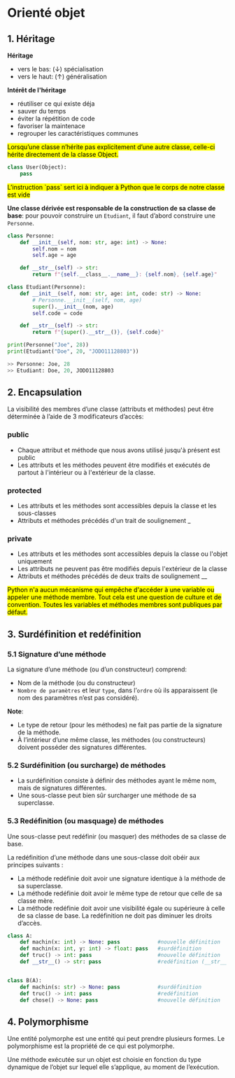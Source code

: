 # Orienté objet

## 1. Héritage

**Héritage**
+ vers le bas: (&darr;) spécialisation
+ vers le haut: (&uarr;) généralisation

**Intérêt de l'héritage**
+ réutiliser ce qui existe déja
+ sauver du temps
+ éviter la répétition de code
+ favoriser la maintenace
+ regrouper les caractéristiques communes

<mark>
Lorsqu’une classe n’hérite pas explicitement d’une autre classe, celle-ci hérite directement de la classe Object.
</mark>

```python
class User(Object):
    pass
```
<mark>
L’instruction `pass` sert ici à indiquer à Python que le corps de notre classe est vide
</mark>

**Une classe dérivée est responsable de la construction de sa classe de base**: pour pouvoir construire un `Etudiant`, il faut d’abord construire une `Personne`.

```python
class Personne:
    def __init__(self, nom: str, age: int) -> None:
        self.nom = nom
        self.age = age

    def __str__(self) -> str:
        return f"{self.__class__.__name__}: {self.nom}, {self.age}"
```
```python
class Etudiant(Personne):
    def __init__(self, nom: str, age: int, code: str) -> None:
        # Personne.__init__(self, nom, age)     
        super().__init__(nom, age)
        self.code = code

    def __str__(self) -> str:
        return f"{super().__str__()}, {self.code}"
```
```python
print(Personne("Joe", 28))
print(Etudiant("Doe", 20, "JODO11128803"))

>> Personne: Joe, 28
>> Etudiant: Doe, 20, JODO11128803
```

## 2. Encapsulation

La visibilité des membres d’une classe (attributs et méthodes) peut être déterminée à l’aide de 3 modificateurs d’accès:

### public
+ Chaque attribut et méthode que nous avons utilisé jusqu'à présent est public
+ Les attributs et les méthodes peuvent être modifiés et exécutés de partout à l'intérieur ou à l'extérieur de la classe.

### protected
+ Les attributs et les méthodes sont accessibles depuis la classe et les sous-classes
+ Attributs et méthodes précédés d'un trait de soulignement _

### private
+ Les attributs et les méthodes sont accessibles depuis la classe ou l'objet uniquement
+ Les attributs ne peuvent pas être modifiés depuis l'extérieur de la classe
+ Attributs et méthodes précédés de deux traits de soulignement __

<mark>
Python n'a aucun mécanisme qui empêche d'accéder à une variable ou appeler une méthode membre. Tout cela est une question de culture et de convention. Toutes les variables et méthodes membres sont publiques par défaut.
</mark>

## 3. Surdéfinition et redéfinition

### 5.1 Signature d’une méthode
La signature d’une méthode (ou d’un constructeur) comprend:
+ Nom de la méthode (ou du constructeur)
+ `Nombre de paramètres` et leur `type`, dans l’`ordre` où ils apparaissent (le nom des
paramètres n’est pas considéré).

**Note**:
+ Le type de retour (pour les méthodes) ne fait pas partie de la signature de la méthode.
+ À l’intérieur d’une même classe, les méthodes (ou constructeurs) doivent posséder des signatures différentes.

### 5.2 Surdéfinition (ou surcharge) de méthodes
+ La surdéfinition consiste à définir des méthodes ayant le même nom, mais de signatures différentes.
+ Une sous-classe peut bien sûr surcharger une méthode de sa superclasse.

### 5.3 Redéfinition (ou masquage) de méthodes
Une sous-classe peut redéfinir (ou masquer) des méthodes de sa classe de base.


La redéfinition d’une méthode dans une sous-classe doit obéir aux principes suivants :
+ La méthode redéfinie doit avoir une signature identique à la méthode de sa superclasse.
+ La méthode redéfinie doit avoir le même type de retour que celle de sa classe mère.
+ La méthode redéfinie doit avoir une visibilité égale ou supérieure à celle de sa classe de base. La redéfinition ne doit pas diminuer les droits d’accès.

```python
class A:
    def machin(x: int) -> None: pass            #nouvelle définition
    def machin(x: int, y: int) -> float: pass   #surdéfinition
    def truc() -> int: pass                     #nouvelle définition
    def __str__() -> str: pass                  #redéfinition (__str__ de la class object)


class B(A):
    def machin(s: str) -> None: pass            #surdéfinition
    def truc() -> int: pass                     #redéfinition
    def chose() -> None: pass                   #nouvelle définition
```

## 4. Polymorphisme

Une entité polymorphe est une entité qui peut prendre plusieurs formes. Le polymorphisme est la propriété de ce qui est polymorphe.

Une méthode exécutée sur un objet est choisie en fonction du type dynamique de l’objet sur lequel elle s’applique, au moment de l’exécution.


